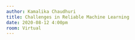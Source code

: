 ```yaml
---
author: Kamalika Chaudhuri
title: Challenges in Reliable Machine Learning
date: 2020-08-12 4:00pm
room: Virtual
---
```

